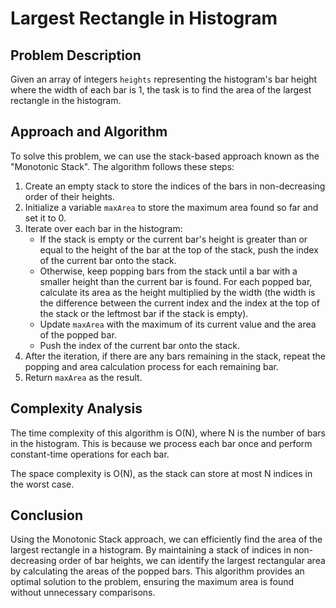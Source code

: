 # Largest Rectangle in Histogram

## Problem Description

Given an array of integers `heights` representing the histogram's bar height where the width of each bar is 1, the task is to find the area of the largest rectangle in the histogram.

## Approach and Algorithm

To solve this problem, we can use the stack-based approach known as the "Monotonic Stack". The algorithm follows these steps:

1. Create an empty stack to store the indices of the bars in non-decreasing order of their heights.
2. Initialize a variable `maxArea` to store the maximum area found so far and set it to 0.
3. Iterate over each bar in the histogram:
   - If the stack is empty or the current bar's height is greater than or equal to the height of the bar at the top of the stack, push the index of the current bar onto the stack.
   - Otherwise, keep popping bars from the stack until a bar with a smaller height than the current bar is found. For each popped bar, calculate its area as the height multiplied by the width (the width is the difference between the current index and the index at the top of the stack or the leftmost bar if the stack is empty).
   - Update `maxArea` with the maximum of its current value and the area of the popped bar.
   - Push the index of the current bar onto the stack.
4. After the iteration, if there are any bars remaining in the stack, repeat the popping and area calculation process for each remaining bar.
5. Return `maxArea` as the result.

## Complexity Analysis

The time complexity of this algorithm is O(N), where N is the number of bars in the histogram. This is because we process each bar once and perform constant-time operations for each bar.

The space complexity is O(N), as the stack can store at most N indices in the worst case.

## Conclusion

Using the Monotonic Stack approach, we can efficiently find the area of the largest rectangle in a histogram. By maintaining a stack of indices in non-decreasing order of bar heights, we can identify the largest rectangular area by calculating the areas of the popped bars. This algorithm provides an optimal solution to the problem, ensuring the maximum area is found without unnecessary comparisons.

